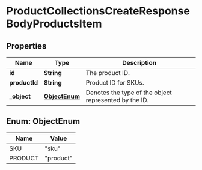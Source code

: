 

# ProductCollectionsCreateResponseBodyProductsItem


## Properties

| Name | Type | Description |
|------------ | ------------- | ------------- |
|**id** | **String** | The product ID. |
|**productId** | **String** | Product ID for SKUs. |
|**_object** | [**ObjectEnum**](#ObjectEnum) | Denotes the type of the object represented by the ID. |



## Enum: ObjectEnum

| Name | Value |
|---- | -----|
| SKU | &quot;sku&quot; |
| PRODUCT | &quot;product&quot; |



